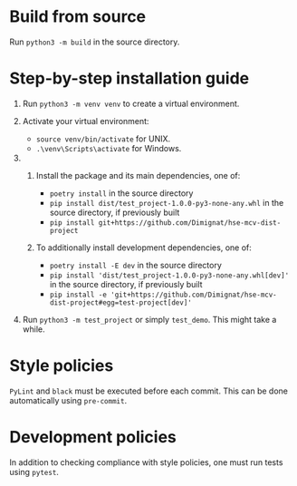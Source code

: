 # Build from source
Run `python3 -m build` in the source directory.

# Step-by-step installation guide
1. Run `python3 -m venv venv` to create a virtual environment.
2. Activate your virtual environment:
   - `source venv/bin/activate` for UNIX.
   - `.\venv\Scripts\activate` for Windows.
3.
   1. Install the package and its main dependencies, one of:
      - `poetry install` in the source directory
      - `pip install dist/test_project-1.0.0-py3-none-any.whl` in the source directory, if previously built
      - `pip install git+https://github.com/Dimignat/hse-mcv-dist-project`

   2. To additionally install development dependencies, one of:
      - `poetry install -E dev` in the source directory
      - `pip install 'dist/test_project-1.0.0-py3-none-any.whl[dev]'` in the source directory, if previously built
      - `pip install -e 'git+https://github.com/Dimignat/hse-mcv-dist-project#egg=test-project[dev]'`

4. Run `python3 -m test_project` or simply `test_demo`. This might take a while.

# Style policies
`PyLint` and `black` must be executed before each commit. This can be done automatically using `pre-commit`.

# Development policies
In addition to checking compliance with style policies, one must run tests using `pytest`.
